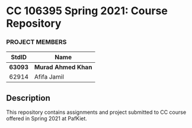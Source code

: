 # CC 106395 Spring 2021: Course Repository #
### PROJECT MEMBERS ###
StdID | Name
---------- | -------------
**63093** | **Murad Ahmed Khan** <!--group leader in bold-->
62914 | Afifa Jamil
## Description ##
This repository contains assignments and project submitted to CC course offered in Spring 2021 at PafKiet.
